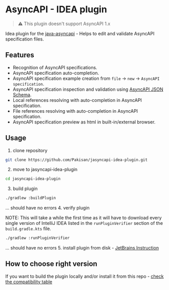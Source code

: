# AsyncAPI - IDEA plugin

> ⚠️ This plugin doesn't support AsyncAPI 1.x

Idea plugin for the [java-asyncapi](https://github.com/asyncapi/jasyncapi) - Helps to edit and validate AsyncAPI specification files.

## Features
- Recognition of AsyncAPI specifications.
- AsyncAPI specification auto-completion.
- AsyncAPI specification example creation from `file` -> `new` -> `AsyncAPI specification`.
- AsyncAPI specification inspection and validation using [AsyncAPI JSON Schema](https://github.com/asyncapi/spec-json-schemas).
- Local references resolving with auto-completion in AsyncAPI specification.
- File references resolving with auto-completion in AsyncAPI specification.
- AsyncAPI specification preview as html in built-in/external browser.

## Usage
1. clone repository
```sh
git clone https://github.com/Pakisan/jasyncapi-idea-plugin.git
```
2. move to jasyncapi-idea-plugin
```sh
cd jasyncapi-idea-plugin
```
3. build plugin
```sh
./gradlew :buildPlugin
```
... should have no errors
4. verify plugin

NOTE: This will take a while the first time as it will have to download every single version of IntelliJ IDEA listed in the `runPluginVerifier` section of the `build.gradle.kts` file. 
```sh
./gradlew :runPluginVerifier
```
... should have no errors
5. install plugin from disk - [JetBrains Instruction](https://www.jetbrains.com/help/idea/managing-plugins.html#install_plugin_from_disk)
## How to choose right version
If you want to build the plugin locally and/or install it from this repo - [check the compatibility table](./COMPATIBILITY.md)